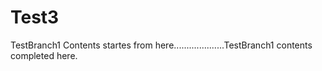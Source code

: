 # Test3
TestBranch1 Contents startes from here....................TestBranch1 contents completed here.
